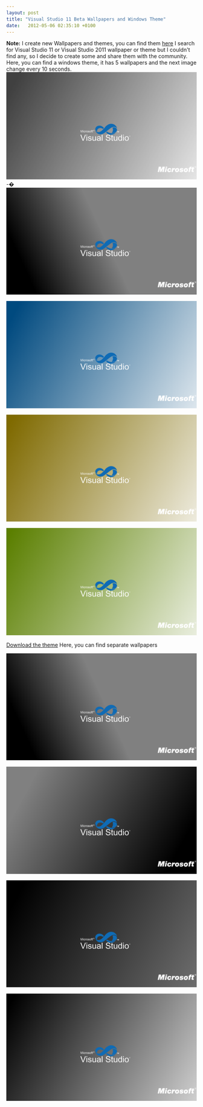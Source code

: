 ```yaml
---
layout: post
title: "Visual Studio 11 Beta Wallpapers and Windows Theme"
date:   2012-05-06 02:35:10 +0100
---
```


**Note:** I create new Wallpapers and themes, you can find
them [here](https://mohamedradwan-devops.github.io/2012/05/19/visual-studio-11-beta-wallpapers-and-windows-theme-v-2-0/)
I search for Visual Studio 11 or Visual Studio 2011 wallpaper or theme
but I couldn\'t find any, so I decide to create some and share them with
the community. Here, you can find a windows theme, it has 5 wallpapers
and the next image change every 10 seconds.
[![VS-Wallpaper-5](/assets/images/2012/05/VS-Wallpaper-5-1024x576.png)](/assets/images/2012/05/VS-Wallpaper-5.jpg)
-�
[![VS-Wallpaper-4](/assets/images/2012/05/VS-Wallpaper-4-1024x576.png)](/assets/images/2012/05/VS-Wallpaper-4.jpg)

[![VS11-Wallpaper-1](/assets/images/2012/05/VS11-Wallpaper-1-1024x576.png)](/assets/images/2012/05/VS11-Wallpaper-1.jpg)

[![VS11-Wallpaper-2](/assets/images/2012/05/VS11-Wallpaper-2-1024x576.png)](/assets/images/2012/05/VS11-Wallpaper-2.jpg)

[![VS11-Wallpaper-3](/assets/images/2012/05/VS11-Wallpaper-3-1024x576.png)](/assets/images/2012/05/VS11-Wallpaper-3.jpg)

[Download the theme](https://skydrive.live.com/redir.aspx?cid=4bcaa16d27b46600&resid=4BCAA16D27B46600!2193&parid=4BCAA16D27B46600!2183 "Visual Studio 11 Beta Windows Theme")
Here, you can find  separate wallpapers

[![VS-Wallpaper-4](/assets/images/2012/05/VS-Wallpaper-4-1-1024x576.png)](/assets/images/2012/05/VS-Wallpaper-4-1.jpg)

[![VS-Wallpaper-3](/assets/images/2012/05/VS-Wallpaper-3-1024x576.png)](/assets/images/2012/05/VS-Wallpaper-3.jpg)

[![VS-Wallpaper-2](/assets/images/2012/05/VS-Wallpaper-2-1024x576.png)](/assets/images/2012/05/VS-Wallpaper-2.jpg)

[![VS-Wallpaper-1](/assets/images/2012/05/VS-Wallpaper-1-1024x576.png)](/assets/images/2012/05/VS-Wallpaper-1.jpg)

